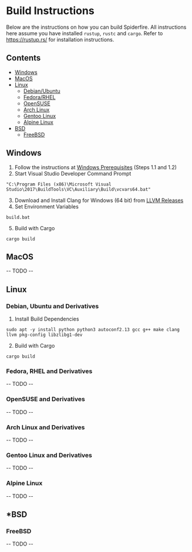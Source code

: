 # Build Instructions
Below are the instructions on how you can build Spiderfire.
All instructions here assume you have installed `rustup`, `rustc` and `cargo`. Refer to https://rustup.rs/ for installation instructions.

## Contents
- [Windows](#windows)
- [MacOS](#macos)
- [Linux](#linux)
	- [Debian/Ubuntu](#debian-ubuntu-and-derivatives)
	- [Fedora/RHEL](#fedora-rhel-and-derivatives)
	- [OpenSUSE](#opensuse-and-derivatives)
	- [Arch Linux](#arch-linux-and-derivatives)
	- [Gentoo Linux](#gentoo-linux-and-derivatives)
	- [Alpine Linux](#alpine-linux)
- [BSD](#bsd)
	- [FreeBSD](#freebsd)


## Windows
1. Follow the instructions at [Windows Prerequisites](https://firefox-source-docs.mozilla.org/setup/windows_build.html) (Steps 1.1 and 1.2)
2. Start Visual Studio Developer Command Prompt
```batch
"C:\Program Files (x86)\Microsoft Visual Studio\2017\BuildTools\VC\Auxiliary\Build\vcvars64.bat"
```
3. Download and Install Clang for Windows (64 bit) from [LLVM Releases](https://releases.llvm.org/download.html)
4. Set Environment Variables
```batch
build.bat
```
5. Build with Cargo
```batch
cargo build
```


## MacOS
-- TODO --


## Linux
### Debian, Ubuntu and Derivatives
1. Install Build Dependencies
```shell
sudo apt -y install python python3 autoconf2.13 gcc g++ make clang llvm pkg-config libzlibg1-dev
```
2. Build with Cargo
```shell
cargo build
```

### Fedora, RHEL and Derivatives
-- TODO --

### OpenSUSE and Derivatives
-- TODO --

### Arch Linux and Derivatives
-- TODO --

### Gentoo Linux and Derivatives
-- TODO --

### Alpine Linux
-- TODO --


## *BSD
### FreeBSD
-- TODO --

